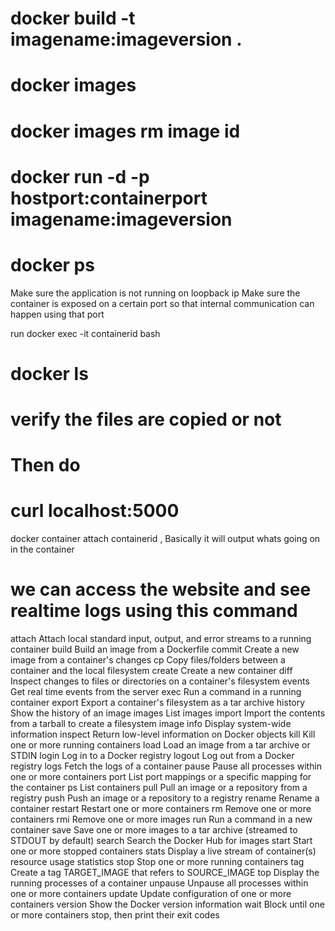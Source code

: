 <!-- Build a docker image -->
# docker build -t imagename:imageversion .

<!-- List docker images -->
# docker images 

<!-- Remove docker image -->
# docker images rm image id 

<!-- Publish the docker image on host port -->
# docker run -d -p hostport:containerport imagename:imageversion

<!-- Publish the docker image on host port -->
# docker ps 

<!-- Note: -->
Make sure the application is not running on loopback ip
Make sure the container is exposed on a certain port so that internal communication can happen using that port 

<!-- ## For troubleshooting after running the container -->
run
docker exec -it containerid bash
# docker ls 
# verify the files are copied or not 
# Then do
# curl localhost:5000

docker container attach containerid , Basically it will output whats going on in the container
# we can access the website and see realtime logs using this command

<!-- Docker cheatsheet -->
  attach      Attach local standard input, output, and error streams to a running container
  build       Build an image from a Dockerfile
  commit      Create a new image from a container's changes
  cp          Copy files/folders between a container and the local filesystem
  create      Create a new container
  diff        Inspect changes to files or directories on a container's filesystem
  events      Get real time events from the server
  exec        Run a command in a running container
  export      Export a container's filesystem as a tar archive
  history     Show the history of an image
  images      List images
  import      Import the contents from a tarball to create a filesystem image
  info        Display system-wide information
  inspect     Return low-level information on Docker objects
  kill        Kill one or more running containers
  load        Load an image from a tar archive or STDIN
  login       Log in to a Docker registry
  logout      Log out from a Docker registry
  logs        Fetch the logs of a container
  pause       Pause all processes within one or more containers
  port        List port mappings or a specific mapping for the container
  ps          List containers
  pull        Pull an image or a repository from a registry
  push        Push an image or a repository to a registry
  rename      Rename a container
  restart     Restart one or more containers
  rm          Remove one or more containers
  rmi         Remove one or more images
  run         Run a command in a new container
  save        Save one or more images to a tar archive (streamed to STDOUT by default)
  search      Search the Docker Hub for images
  start       Start one or more stopped containers
  stats       Display a live stream of container(s) resource usage statistics
  stop        Stop one or more running containers
  tag         Create a tag TARGET_IMAGE that refers to SOURCE_IMAGE
  top         Display the running processes of a container
  unpause     Unpause all processes within one or more containers
  update      Update configuration of one or more containers
  version     Show the Docker version information
  wait        Block until one or more containers stop, then print their exit codes